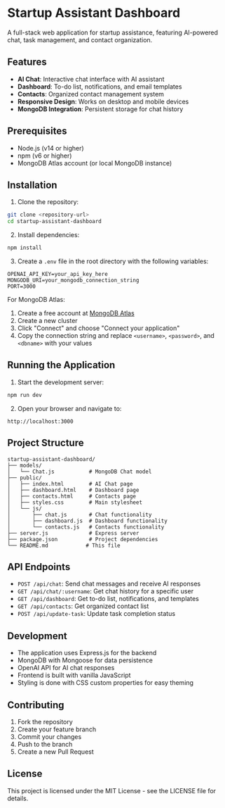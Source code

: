 # Startup Assistant Dashboard

A full-stack web application for startup assistance, featuring AI-powered chat, task management, and contact organization.

## Features

- **AI Chat**: Interactive chat interface with AI assistant
- **Dashboard**: To-do list, notifications, and email templates
- **Contacts**: Organized contact management system
- **Responsive Design**: Works on desktop and mobile devices
- **MongoDB Integration**: Persistent storage for chat history

## Prerequisites

- Node.js (v14 or higher)
- npm (v6 or higher)
- MongoDB Atlas account (or local MongoDB instance)

## Installation

1. Clone the repository:
```bash
git clone <repository-url>
cd startup-assistant-dashboard
```

2. Install dependencies:
```bash
npm install
```

3. Create a `.env` file in the root directory with the following variables:
```
OPENAI_API_KEY=your_api_key_here
MONGODB_URI=your_mongodb_connection_string
PORT=3000
```

For MongoDB Atlas:
1. Create a free account at [MongoDB Atlas](https://www.mongodb.com/cloud/atlas)
2. Create a new cluster
3. Click "Connect" and choose "Connect your application"
4. Copy the connection string and replace `<username>`, `<password>`, and `<dbname>` with your values

## Running the Application

1. Start the development server:
```bash
npm run dev
```

2. Open your browser and navigate to:
```
http://localhost:3000
```

## Project Structure

```
startup-assistant-dashboard/
├── models/
│   └── Chat.js           # MongoDB Chat model
├── public/
│   ├── index.html        # AI Chat page
│   ├── dashboard.html    # Dashboard page
│   ├── contacts.html     # Contacts page
│   ├── styles.css        # Main stylesheet
│   └── js/
│       ├── chat.js       # Chat functionality
│       ├── dashboard.js  # Dashboard functionality
│       └── contacts.js   # Contacts functionality
├── server.js             # Express server
├── package.json          # Project dependencies
└── README.md            # This file
```

## API Endpoints

- `POST /api/chat`: Send chat messages and receive AI responses
- `GET /api/chat/:username`: Get chat history for a specific user
- `GET /api/dashboard`: Get to-do list, notifications, and templates
- `GET /api/contacts`: Get organized contact list
- `POST /api/update-task`: Update task completion status

## Development

- The application uses Express.js for the backend
- MongoDB with Mongoose for data persistence
- OpenAI API for AI chat responses
- Frontend is built with vanilla JavaScript
- Styling is done with CSS custom properties for easy theming

## Contributing

1. Fork the repository
2. Create your feature branch
3. Commit your changes
4. Push to the branch
5. Create a new Pull Request

## License

This project is licensed under the MIT License - see the LICENSE file for details. 